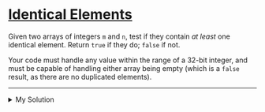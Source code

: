 # [Identical Elements](https://www.codewars.com/kata/57e92812750fcc051800004d)

Given two arrays of integers `m` and `n`, test if they contain _at least_ one identical element. Return `true` if they
do; `false` if not.

Your code must handle any value within the range of a 32-bit integer, and must be capable of handling either array being
empty (which is a `false` result, as there are no duplicated elements).

---

<details><summary>My Solution</summary>

```js
function duplicateElements(m, n) {
  const setM = new Set(m);
  const setN = new Set(n);

  return [...setM, ...setN].length !== new Set([...setM, ...setN]).size;
}
```

</details>
